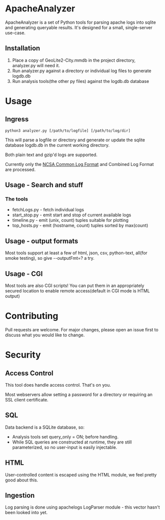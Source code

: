 # ApacheAnalyzer

ApacheAnalyzer is a set of Python tools for parsing apache logs into sqlite and generating queryable results.
It's designed for a small, single-server use-case.

## Installation

1) Place a copy of GeoLite2-City.mmdb in the project directory, analyzer.py will need it.
2) Run analyzer.py against a directory or individual log files to generate logdb.db
3) Run analysis tools(the other py files) against the logdb.db database

# Usage

## Ingress

```python3 analyzer.py [/path/to/logfile] [/path/to/log/dir] ```

This will parse a logfile or directory and generate or update the sqlite database logdb.db in the current working directory.

Both plain text and gzip'd logs are supported.

Currently only the [NCSA Common Log Format](https://en.wikipedia.org/wiki/Common_Log_Format) and Combined Log Format
are processed.

## Usage - Search and stuff

### The tools

* fetchLogs.py - fetch individual logs
* start_stop.py - emit start and stop of current available logs
* timeline.py - emit (unix, count) tuples suitable for plotting
* top_hosts.py - emit (hostname, count) tuples sorted by max(count)

## Usage - output formats

Most tools support at least a few of html, json, csv, python-text, all(for smoke testing), so give --outputFmt=? a try.

## Usage - CGI

Most tools are also CGI scripts! You can put them in an appropriately secured location to enable remote access(default in CGI mode is HTML output)

# Contributing
Pull requests are welcome. For major changes, please open an issue first to discuss what you would like to change.

# Security

## Access Control
This tool does handle access control. That's on you.

Most webservers allow setting a password for a directory or requiring an SSL client certificate.

## SQL
Data backend is a SQLite database, so:

* Analysis tools set query_only = ON; before handling.
* While SQL queries are constructed at runtime, they are still parameterized, so no user-input is easily injectable.

## HTML
User-controlled content is escaped using the HTML module, we feel pretty good about this.

## Ingestion
Log parsing is done using apachelogs LogParser module - this vector hasn't been looked into yet.

